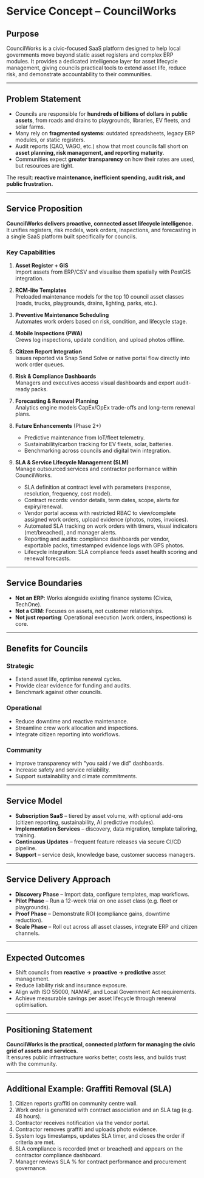 # Service Concept – CouncilWorks

## Purpose
CouncilWorks is a civic-focused SaaS platform designed to help local governments move beyond static asset registers and complex ERP modules. It provides a dedicated intelligence layer for asset lifecycle management, giving councils practical tools to extend asset life, reduce risk, and demonstrate accountability to their communities.

---

## Problem Statement
- Councils are responsible for **hundreds of billions of dollars in public assets**, from roads and drains to playgrounds, libraries, EV fleets, and solar farms.  
- Many rely on **fragmented systems**: outdated spreadsheets, legacy ERP modules, or static registers.  
- Audit reports (QAO, VAGO, etc.) show that most councils fall short on **asset planning, risk management, and reporting maturity**.  
- Communities expect **greater transparency** on how their rates are used, but resources are tight.  

The result: **reactive maintenance, inefficient spending, audit risk, and public frustration.**

---

## Service Proposition
**CouncilWorks delivers proactive, connected asset lifecycle intelligence.**  
It unifies registers, risk models, work orders, inspections, and forecasting in a single SaaS platform built specifically for councils.

### Key Capabilities
1. **Asset Register + GIS**  
   Import assets from ERP/CSV and visualise them spatially with PostGIS integration.  

2. **RCM-lite Templates**  
   Preloaded maintenance models for the top 10 council asset classes (roads, trucks, playgrounds, drains, lighting, parks, etc.).  

3. **Preventive Maintenance Scheduling**  
   Automates work orders based on risk, condition, and lifecycle stage.  

4. **Mobile Inspections (PWA)**  
   Crews log inspections, update condition, and upload photos offline.  

5. **Citizen Report Integration**  
   Issues reported via Snap Send Solve or native portal flow directly into work order queues.  

6. **Risk & Compliance Dashboards**  
   Managers and executives access visual dashboards and export audit-ready packs.  

7. **Forecasting & Renewal Planning**  
   Analytics engine models CapEx/OpEx trade-offs and long-term renewal plans.  

8. **Future Enhancements** (Phase 2+)  
   - Predictive maintenance from IoT/fleet telemetry.  
   - Sustainability/carbon tracking for EV fleets, solar, batteries.  
   - Benchmarking across councils and digital twin integration.  

9. **SLA & Service Lifecycle Management (SLM)**  
   Manage outsourced services and contractor performance within CouncilWorks.  
   - SLA definition at contract level with parameters (response, resolution, frequency, cost model).  
   - Contract records: vendor details, term dates, scope, alerts for expiry/renewal.  
   - Vendor portal access with restricted RBAC to view/complete assigned work orders, upload evidence (photos, notes, invoices).  
   - Automated SLA tracking on work orders with timers, visual indicators (met/breached), and manager alerts.  
   - Reporting and audits: compliance dashboards per vendor, exportable packs, timestamped evidence logs with GPS photos.  
   - Lifecycle integration: SLA compliance feeds asset health scoring and renewal forecasts.  

---

## Service Boundaries
- **Not an ERP**: Works alongside existing finance systems (Civica, TechOne).  
- **Not a CRM**: Focuses on assets, not customer relationships.  
- **Not just reporting**: Operational execution (work orders, inspections) is core.  

---

## Benefits for Councils
### Strategic
- Extend asset life, optimise renewal cycles.  
- Provide clear evidence for funding and audits.  
- Benchmark against other councils.  

### Operational
- Reduce downtime and reactive maintenance.  
- Streamline crew work allocation and inspections.  
- Integrate citizen reporting into workflows.  

### Community
- Improve transparency with "you said / we did" dashboards.  
- Increase safety and service reliability.  
- Support sustainability and climate commitments.  

---

## Service Model
- **Subscription SaaS** – tiered by asset volume, with optional add-ons (citizen reporting, sustainability, AI predictive modules).  
- **Implementation Services** – discovery, data migration, template tailoring, training.  
- **Continuous Updates** – frequent feature releases via secure CI/CD pipeline.  
- **Support** – service desk, knowledge base, customer success managers.  

---

## Service Delivery Approach
- **Discovery Phase** – Import data, configure templates, map workflows.  
- **Pilot Phase** – Run a 12-week trial on one asset class (e.g. fleet or playgrounds).  
- **Proof Phase** – Demonstrate ROI (compliance gains, downtime reduction).  
- **Scale Phase** – Roll out across all asset classes, integrate ERP and citizen channels.  

---

## Expected Outcomes
- Shift councils from **reactive → proactive → predictive** asset management.  
- Reduce liability risk and insurance exposure.  
- Align with ISO 55000, NAMAF, and Local Government Act requirements.  
- Achieve measurable savings per asset lifecycle through renewal optimisation.  

---

## Positioning Statement
**CouncilWorks is the practical, connected platform for managing the civic grid of assets and services.**  
It ensures public infrastructure works better, costs less, and builds trust with the community.

---

## Additional Example: Graffiti Removal (SLA)
1. Citizen reports graffiti on community centre wall.  
2. Work order is generated with contract association and an SLA tag (e.g. 48 hours).  
3. Contractor receives notification via the vendor portal.  
4. Contractor removes graffiti and uploads photo evidence.  
5. System logs timestamps, updates SLA timer, and closes the order if criteria are met.  
6. SLA compliance is recorded (met or breached) and appears on the contractor compliance dashboard.  
7. Manager reviews SLA % for contract performance and procurement governance.  
